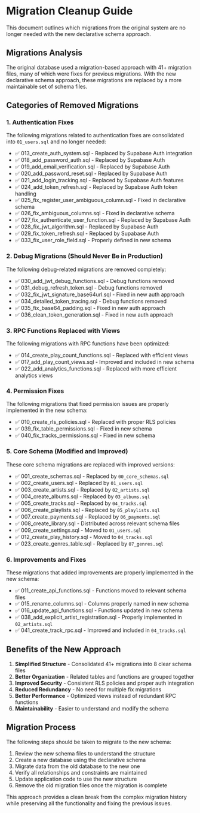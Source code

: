 # Migration Cleanup Guide

This document outlines which migrations from the original system are no longer needed with the new declarative schema approach.

## Migrations Analysis

The original database used a migration-based approach with 41+ migration files, many of which were fixes for previous migrations. With the new declarative schema approach, these migrations are replaced by a more maintainable set of schema files.

## Categories of Removed Migrations

### 1. Authentication Fixes

The following migrations related to authentication fixes are consolidated into `01_users.sql` and no longer needed:

- ✅ 013_create_auth_system.sql - Replaced by Supabase Auth integration
- ✅ 018_add_password_auth.sql - Replaced by Supabase Auth
- ✅ 019_add_email_verification.sql - Replaced by Supabase Auth
- ✅ 020_add_password_reset.sql - Replaced by Supabase Auth
- ✅ 021_add_login_tracking.sql - Replaced by Supabase Auth features
- ✅ 024_add_token_refresh.sql - Replaced by Supabase Auth token handling
- ✅ 025_fix_register_user_ambiguous_column.sql - Fixed in declarative schema
- ✅ 026_fix_ambiguous_columns.sql - Fixed in declarative schema
- ✅ 027_fix_authenticate_user_function.sql - Replaced by Supabase Auth
- ✅ 028_fix_jwt_algorithm.sql - Replaced by Supabase Auth
- ✅ 029_fix_token_refresh.sql - Replaced by Supabase Auth
- ✅ 033_fix_user_role_field.sql - Properly defined in new schema

### 2. Debug Migrations (Should Never Be in Production)

The following debug-related migrations are removed completely:

- ✅ 030_add_jwt_debug_functions.sql - Debug functions removed
- ✅ 031_debug_refresh_token.sql - Debug functions removed
- ✅ 032_fix_jwt_signature_base64url.sql - Fixed in new auth approach
- ✅ 034_detailed_token_tracing.sql - Debug functions removed
- ✅ 035_fix_base64_padding.sql - Fixed in new auth approach
- ✅ 036_clean_token_generation.sql - Fixed in new auth approach

### 3. RPC Functions Replaced with Views

The following migrations with RPC functions have been optimized:

- ✅ 014_create_play_count_functions.sql - Replaced with efficient views
- ✅ 017_add_play_count_views.sql - Improved and included in new schema
- ✅ 022_add_analytics_functions.sql - Replaced with more efficient analytics views

### 4. Permission Fixes

The following migrations that fixed permission issues are properly implemented in the new schema:

- ✅ 010_create_rls_policies.sql - Replaced with proper RLS policies
- ✅ 039_fix_table_permissions.sql - Fixed in new schema
- ✅ 040_fix_tracks_permissions.sql - Fixed in new schema

### 5. Core Schema (Modified and Improved)

These core schema migrations are replaced with improved versions:

- ✅ 001_create_schemas.sql - Replaced by `00_core_schemas.sql`
- ✅ 002_create_users.sql - Replaced by `01_users.sql`
- ✅ 003_create_artists.sql - Replaced by `02_artists.sql`
- ✅ 004_create_albums.sql - Replaced by `03_albums.sql`
- ✅ 005_create_tracks.sql - Replaced by `04_tracks.sql`
- ✅ 006_create_playlists.sql - Replaced by `05_playlists.sql`
- ✅ 007_create_payments.sql - Replaced by `06_payments.sql`
- ✅ 008_create_library.sql - Distributed across relevant schema files
- ✅ 009_create_settings.sql - Moved to `01_users.sql`
- ✅ 012_create_play_history.sql - Moved to `04_tracks.sql`
- ✅ 023_create_genres_table.sql - Replaced by `07_genres.sql`

### 6. Improvements and Fixes

These migrations that added improvements are properly implemented in the new schema:

- ✅ 011_create_api_functions.sql - Functions moved to relevant schema files
- ✅ 015_rename_columns.sql - Columns properly named in new schema
- ✅ 016_update_api_functions.sql - Functions updated in new schema
- ✅ 038_add_explicit_artist_registration.sql - Properly implemented in `02_artists.sql`
- ✅ 041_create_track_rpc.sql - Improved and included in `04_tracks.sql`

## Benefits of the New Approach

1. **Simplified Structure** - Consolidated 41+ migrations into 8 clear schema files
2. **Better Organization** - Related tables and functions are grouped together
3. **Improved Security** - Consistent RLS policies and proper auth integration
4. **Reduced Redundancy** - No need for multiple fix migrations
5. **Better Performance** - Optimized views instead of redundant RPC functions
6. **Maintainability** - Easier to understand and modify the schema

## Migration Process

The following steps should be taken to migrate to the new schema:

1. Review the new schema files to understand the structure
2. Create a new database using the declarative schema
3. Migrate data from the old database to the new one
4. Verify all relationships and constraints are maintained
5. Update application code to use the new structure
6. Remove the old migration files once the migration is complete

This approach provides a clean break from the complex migration history while preserving all the functionality and fixing the previous issues.
